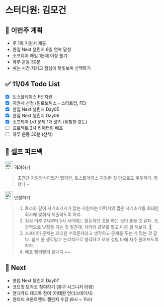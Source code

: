 # 스터디원: 김모건

## 🚀 이번주 계획

- 주 1회 지원서 제출
- 한입 Next 챌린지 6일 연속 달성
- 소프티어 매일 1문제 이상 풀기
- 하루 운동 30분
- 쉬는 시간 지키고 점심에 햇빛보며 산책하기

## ✅ 11/04 Todo List

- [x] 토스플레이스 FE 지원
- [x] 지원처 선정 (팀로보틱스 - 스타트업, FE)
- [x] 한입 Next 챌린지 Day05
- [x] 한입 Next 챌린지 Day06
- [x] 소프티어 Lv1 문제 1개 풀기 (위험한 효도)
- [ ] 프로젝트 2차 리패터링 배포
- [ ] 하루 운동 30분 (산책)

## 🎉 셀프 피드백

<img src="https://raw.githubusercontent.com/Tarikul-Islam-Anik/Animated-Fluent-Emojis/master/Emojis/Smilies/Hugging%20Face.png" alt="Hugging Face" width="25" height="25"> 격려하기</img>

> 초간단 지원양식이었긴 했지만, 토스플레이스 지원한 것 만으로도 뿌듯하다. 잘했다 ~ <br>

<img src="https://raw.githubusercontent.com/Tarikul-Islam-Anik/Animated-Fluent-Emojis/master/Emojis/Smilies/Face%20with%20Monocle.png" alt="Face with Monocle" width="25" height="25"> 반성하기</img>

> 1. 토스와 같이 자기소개서가 없는 지원처는 이력서의 짧은 자기소개를 최대한 회사에 맞춰서 제출하도록 하자. <br>
> 2. 점심 이후 2시부터 5시 사이에는 활동적인 것을 하는 것이 좋을 것 같다. 습관적으로 낮잠을 자는 것 같은데, 차라리 공부를 말고 다른 걸 해보자. 🤔 <br>
> 3. 소프티어 문제는 최대한 수학문제라고 생각하고 문제를 푸는 게 맞는 것 같다. 쉽게 풀 생각말고 논리적으로 생각하고 오래 걸릴 바에 자주 풀어보도록 하자. <br>
> 4. 배포 빨리빨리 끝내자 ~~

## 🌱 Next

- 한입 Next 챌린지 Day07
- 코드잇 모각코 참여하기 (중구 시그니처 타워)
- 현대카드 테크톡 참여 (이태원 언더스테이지)
- 원티드 프론트엔드 챌린지 수강 (8시 ~ 11시)
